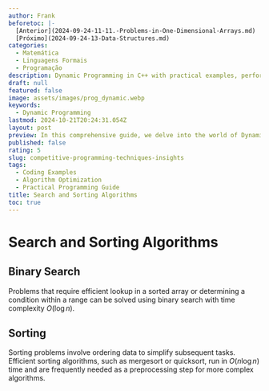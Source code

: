 ```yaml
---
author: Frank
beforetoc: |-
  [Anterior](2024-09-24-11-11.-Problems-in-One-Dimensional-Arrays.md)
  [Próximo](2024-09-24-13-Data-Structures.md)
categories:
  - Matemática
  - Linguagens Formais
  - Programação
description: Dynamic Programming in C++ with practical examples, performance analysis, and detailed explanations to optimize your coding skills and algorithm efficiency.
draft: null
featured: false
image: assets/images/prog_dynamic.webp
keywords:
  - Dynamic Programming
lastmod: 2024-10-21T20:24:31.054Z
layout: post
preview: In this comprehensive guide, we delve into the world of Dynamic Programming with C++. Learn the core principles of Competitive Programming, explore various algorithmic examples, and understand performance differences through detailed code comparisons. Perfect for developers looking to optimize their coding skills and boost algorithm efficiency.
published: false
rating: 5
slug: competitive-programming-techniques-insights
tags:
  - Coding Examples
  - Algorithm Optimization
  - Practical Programming Guide
title: Search and Sorting Algorithms
toc: true
---
```


# Search and Sorting Algorithms

## Binary Search

Problems that require efficient lookup in a sorted array or determining a condition within a range can be solved using binary search with time complexity $O(\log n)$.

## Sorting

Sorting problems involve ordering data to simplify subsequent tasks. Efficient sorting algorithms, such as mergesort or quicksort, run in $O(n \log n)$ time and are frequently needed as a preprocessing step for more complex algorithms.
